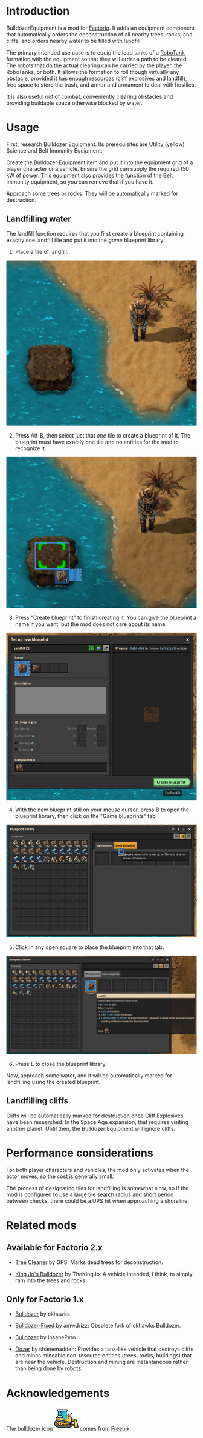 Introduction
============

BulldozerEquipment is a mod for [Factorio](https://wiki.factorio.com/).
It adds an equipment component that automatically orders the
deconstruction of all nearby trees, rocks, and cliffs, and orders nearby
water to be filled with landfill.

The primary intended use case is to equip the lead tanks of a
[RoboTank](https://mods.factorio.com/mod/RoboTank) formation with the
equipment so that they will order a path to be cleared.  The robots that
do the actual clearing can be carried by the player, the RoboTanks, or
both.  It allows the formation to roll though virtually any obstacle,
provided it has enough resources (cliff explosives and landfill), free
space to store the trash, and armor and armament to deal with hostiles.

It is also useful out of combat, conveniently clearing obstacles and
providing buildable space otherwise blocked by water.


Usage
=====

First, research Bulldozer Equipment.  Its prerequisites are
Utility (yellow) Science and Belt Immunity Equipment.

Create the Bulldozer Equipment item and put it into the equipment grid
of a player character or a vehicle.  Ensure the grid can supply the
required 150 kW of power.  This equipment also provides the function of
the Belt Immunity equipment, so you can remove that if you have it.

Approach some trees or rocks.  They will be automatically marked for
destruction.


Landfilling water
-----------------

The landfill function requires that you first create a blueprint
containing exactly one landfill tile and put it into the *game*
blueprint library:

1. Place a tile of landfill.

![Placed landfill tile](doc/placed-landfill-tile.png)

2. Press Alt-B, then select just that *one* tile to create a blueprint
   of it.  The blueprint must have exactly one tile and no entities for
   the mod to recognize it.

![Select the landfill tile](doc/select-landfill-tile.png)

3. Press "Create blueprint" to finish creating it.  You can give the
   blueprint a name if you want, but the mod does not care about its
   name.

![Set up new blueprint](doc/set-up-new-blueprint.png)

4. With the new blueprint still on your mouse cursor, press B to open
   the blueprint library, then click on the "Game blueprints" tab.

![Game blueprints](doc/game-blueprints.png)

5. Click in any open square to place the blueprint into that tab.

![Blueprint in the library](doc/blueprint-in-library.png)

6. Press E to close the blueprint library.

Now, approach some water, and it will be automatically marked for
landfilling using the created blueprint.


Landfilling cliffs
------------------

Cliffs will be automatically marked for destruction once Cliff
Explosives have been researched.  In the Space Age expansion, that
requires visiting another planet.  Until then, the Bulldozer Equipment
will ignore cliffs.


Performance considerations
==========================

For both player characters and vehicles, the mod only activates when the
actor moves, so the cost is generally small.

The process of designating tiles for landfilling is somewhat slow, so if
the mod is configured to use a large tile search radius and short period
between checks, there could be a UPS hit when approaching a shoreline.


Related mods
============

Available for Factorio 2.x
--------------------------

* [Tree Cleaner](https://mods.factorio.com/mod/TreeCleaner) by
  GPS: Marks dead trees for deconstruction.

* [King Jo's Bulldozer](https://mods.factorio.com/mod/kj_bulldozer) by
  TheKingJo: A vehicle intended, I think, to simply ram into the trees
  and rocks.


Only for Factorio 1.x
---------------------

* [Bulldozer](https://mods.factorio.com/mod/bulldozer) by ckhawks

* [Bulldozer-Fixed](https://mods.factorio.com/mod/bulldozer-fixed) by
  amwdrizz: Obsolete fork of ckhawks Bulldozer.

* [Bulldozer](https://mods.factorio.com/mod/Bulldozzer) by InsanePyro

* [Dozer](https://mods.factorio.com/mod/dozer) by shanemadden: Provides
  a tank-like vehicle that destroys cliffs and mines mineable
  non-resource entities (trees, rocks, buildings) that are near the
  vehicle.  Destruction and mining are instantaneous rather than being
  done by robots.


Acknowledgements
================

The bulldozer icon ![Bulldozer Icon](thumbnail.png) comes from
<a href="https://www.freepik.com/icon/bulldozer_10984315#fromView=keyword&page=2&position=94&uuid=7c749113-0d7b-4d98-8946-5d19b072c52d">Freepik</a>.
